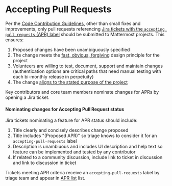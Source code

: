 # Accepting Pull Requests

Per the [Code Contribution Guidelines](http://docs.mattermost.com/developer/contribution-guide.html), other than small fixes and improvements, only pull requests referencing [Jira tickets with the `accepting pull requests` (APR) label](https://mattermost.atlassian.net/issues/?filter=10101) should be submitted to Mattermost projects. This ensures:

1. Proposed changes have been unambiguously specified 
2. The change meets the [fast, obvious, forgiving](http://www.mattermost.org/design-principles/) design principle for the project
3. Volunteers are willing to test, document, support and maintain changes (authentication options are critical paths that need manual testing with each bi-monthly release in perpetuity)
4. The change [aligns to the stated purpose of the project](http://www.mattermost.org/vision/#mattermost-teams-v1)

Key contributors and core team members nominate changes for APRs by opening a Jira ticket. 

#### Nominating changes for Accepting Pull Request status 

Jira tickets nominating a feature for APR status should include: 

1. Title clearly and concisely describes change proposed
2. Title includes "(Proposed APR)" so triage knows to consider it for an `accepting-pull-requests` label
3. Description is unambiuous and includes UI description and help text so feature can be implemented and tested by any contributor
4. If related to a community discussion, include link to ticket in discussion and link to discussion in ticket

Tickets meeting APR criteria receive an `accepting-pull-requests` label by triage team and appear in [APR list](https://mattermost.atlassian.net/issues/?filter=10101) list. 

